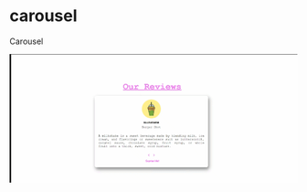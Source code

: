 # carousel

Carousel 

![Carousel](https://github.com/pemaram/carousel/blob/main/gif/carousel.gif)

